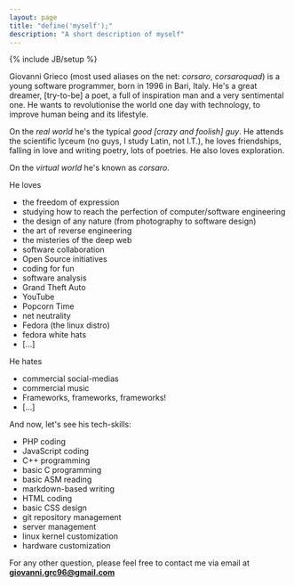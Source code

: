 ```yaml
---
layout: page
title: "define('myself');"
description: "A short description of myself"
---
```

{% include JB/setup %}

Giovanni Grieco (most used aliases on the net: *corsaro*, *corsaroquad*) is a young software programmer, born in 1996 in Bari, Italy. He's a great dreamer, [try-to-be] a poet, a full of inspiration man and a very sentimental one. He wants to revolutionise the world one day with technology, to improve human being and its lifestyle.

On the *real world* he's the typical *good [crazy  and foolish] guy*. He attends the scientific lyceum (no guys, I study Latin, not I.T.), he loves friendships, falling in love and writing poetry, lots of poetries. He also loves exploration.

On the *virtual world* he's known as *corsaro*.

He loves

- the freedom of expression
- studying how to reach the perfection of computer/software engineering
- the design of any nature (from photography to software design)
- the art of reverse engineering
- the misteries of the deep web
- software collaboration
- Open Source initiatives
- coding for fun
- software analysis
- Grand Theft Auto
- YouTube
- Popcorn Time
- net neutrality
- Fedora (the linux distro)
- fedora white hats
- [...]

He hates

- commercial social-medias
- commercial music
- Frameworks, frameworks, frameworks!
- [...]

And now, let's see his tech-skills:

- PHP coding
- JavaScript coding
- C++ programming
- basic C programming
- basic ASM reading
- markdown-based writing
- HTML coding
- basic CSS design
- git repository management
- server management
- linux kernel customization
- hardware customization

For any other question, please feel free to contact me via email at **giovanni.grc96@gmail.com**
